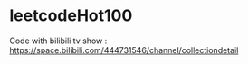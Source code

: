 # leetcodeHot100
Code with bilibili tv show : https://space.bilibili.com/444731546/channel/collectiondetail
